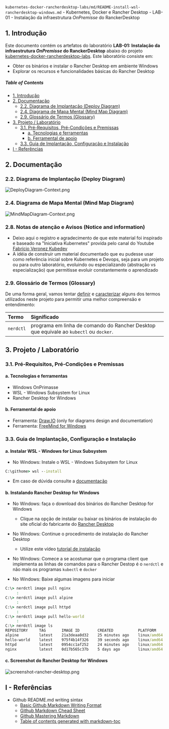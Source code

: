 `kubernetes-docker-rancherdesktop-labs/md/README-install-wsl-rancherdesktop-windows.md` - Kubernetes, Docker e Rancher Desktop - LAB-01 - Instalação da infraestrutura _OnPremisse_ do RanckerDesktop

## 1. Introdução

Este documento contém os artefatos do laboratório **LAB-01: Instalação da infraestrutura _OnPremisse_ do RanckerDesktop** abaixo do projeto [kubernetes-docker-rancherdesktop-labs](../README.md). Este laboratório consiste em:
* Obter os binários e instalar o Rancher Desktop em ambiente Windows
* Explorar os recursos e funcionalidades básicas do Rancher Desktop

##### Table of Contents  
- [1. Introdução](#1-introdução)
- [2. Documentação](#2-documentação)
  * [2.2. Diagrama de Implantação (Deploy Diagram)](#22-diagrama-de-implantação-deploy-diagram)
  * [2.4. Diagrama de Mapa Mental (Mind Map Diagram)](#24-diagrama-de-mapa-mental-mind-map-diagram)
  * [2.9. Glossário de Termos (Glossary)](#29-glossário-de-termos-glossary)
- [3. Projeto / Laboratório](#3-projeto--laboratório)
  * [3.1. Pré-Requisitos, Pré-Condições e Premissas](#31-pré-requisitos-pré-condições-e-premissas)
    + [a. Tecnologias e ferramentas](#a-tecnologias-e-ferramentas)
    + [b. Ferramental de apoio](#b-ferramental-de-apoio)
  * [3.3. Guia de Implantação, Configuração e Instalação](#33-guia-de-implantação-configuração-e-instalação)
- [I - Referências](#i---referências)



## 2. Documentação

### 2.2. Diagrama de Implantação (Deploy Diagram)

![DeployDiagram-Context.png](../doc/uml-diagrams/DeployDiagram-kubernetes-docker-rancherdesktop.png) 


### 2.4. Diagrama de Mapa Mental (Mind Map Diagram)

![MindMapDiagram-Context.png](../doc/mind-maps/MindMapDiagram-kubernetes-docker-rancherdesktop-install-wsl-rancherdesktop-windows.png) 


### 2.8. Notas de atenção e Avisos (Notice and information)

*  Deixo aqui o registro e agradecimento de que este material foi inspirado e baseado na "Iniciativa Kubernetes" provida pelo canal do Youtube [Fabrício Veronez Kubedev](https://www.youtube.com/channel/UCUy0NlW6WlVFj8V3xhXegYQ)
* A idéia de construir um material documentado que eu pudesse usar como referência inicial sobre Kubernetes e Devops, seja para um projeto ou para outro laboratório, evoluindo ou especializando (abstração vs especialização) que permitisse evoluir constantemente o aprendizado


### 2.9. Glossário de Termos (Glossary)

De uma forma geral, vamos tentar <ins>definir</ins> e <ins>caracterizar</ins> alguns dos termos utilizados neste projeto para permitir uma melhor compreensão e entendimento:

| Termo       | Significado                     |
| :---------- | :------------------------------ |
| `nerdctl`   | programa em linha de comando do Rancher Desktop que equivale ao `kubectl` ou `docker`. |


## 3. Projeto / Laboratório

### 3.1. Pré-Requisitos, Pré-Condições e Premissas

#### a. Tecnologias e ferramentas

* Windows OnPrimasse
* WSL - Windows Subsystem for Linux
* Rancher Desktop for Windows

#### b. Ferramental de apoio

* Ferramenta: [Draw.IO](https://app.diagrams.net/) (only for diagrams design and documentation)
* Ferramenta: [FreeMind for Windows](https://freemind.br.uptodown.com/windows)


### 3.3. Guia de Implantação, Configuração e Instalação

#### a. Instalar WSL - Windows for Linux Subsystem

* No Windows: Instale o WSL - Windows Subsystem for Linux

```cmd
C:\githome> wsl --install
```

* Em caso de dúvida consulte a [documentação](https://docs.microsoft.com/pt-br/windows/wsl/install)

#### b. Instalando Rancher Desktop for Windows

* No Windows: faça o download dos binários do Rancher Desktop for Windows
  * Clique na opção de instalar ou baixar os binários de instalação do site oficial do fabricante do [Rancher Desktop](https://rancherdesktop.io/)


* No Windows: Continue o procedimento de instalação do Rancher Desktop
  * Utilize este vídeo [tutorial de instalação](https://www.youtube.com/watch?v=suz9No_FHSo&t=635s)

* No Windows: Comece a se acostumar que o programa client que implementa as linhas de comandos para o Rancher Destop é o `nerdctl` e não mais os programas `kubectl` e `docker`

* No Windows: Baixe algumas imagens para iniciar

```cmd
C:\> nerdctl image pull nginx
     :
C:\> nerdctl image pull alpine
     :
C:\> nerdctl image pull httpd
     :
C:\> nerdctl image pull hello-world
     :
C:\> nerdctl image ls
REPOSITORY     TAG       IMAGE ID        CREATED           PLATFORM       SIZE
alpine         latest    21a3deaa0d32    25 minutes ago    linux/amd64    5.9 MiB
hello-world    latest    975f4b14f326    39 seconds ago    linux/amd64    20.0 KiB
httpd          latest    0954cc1af252    24 minutes ago    linux/amd64    150.1 MiB
nginx          latest    0d17b565c37b    5 days ago        linux/amd64    149.1 MiB
```

#### c. Screenshot do Rancher Desktop for Windows

![screenshot-rancher-desktop.png](../doc/screenshots/screenshot-rancher-desktop.png) 


## I - Referências

* Github README.md writing sintax
  * [Basic Github Markdown Writing Format](https://docs.github.com/pt/free-pro-team@latest/github/writing-on-github/basic-writing-and-formatting-syntax)  
  * [Github Markdown Chead Sheet](https://guides.github.com/pdfs/markdown-cheatsheet-online.pdf)
  * [Github Mastering Markdown](https://guides.github.com/features/mastering-markdown/#what)
  * [Table of contents generated with markdown-toc](http://ecotrust-canada.github.io/markdown-toc/)

